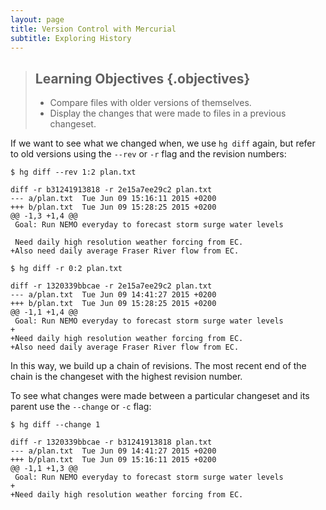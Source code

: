 ```yaml
---
layout: page
title: Version Control with Mercurial
subtitle: Exploring History
---
```

> ## Learning Objectives {.objectives}
>
> * Compare files with older versions of themselves.
> * Display the changes that were made to files in a previous changeset.

If we want to see what we changed when,
we use `hg diff` again,
but refer to old versions using the `--rev` or `-r` flag and the revision numbers:

~~~ {.bash}
$ hg diff --rev 1:2 plan.txt
~~~
~~~ {.output}
diff -r b31241913818 -r 2e15a7ee29c2 plan.txt
--- a/plan.txt  Tue Jun 09 15:16:11 2015 +0200
+++ b/plan.txt  Tue Jun 09 15:28:25 2015 +0200
@@ -1,3 +1,4 @@
 Goal: Run NEMO everyday to forecast storm surge water levels

 Need daily high resolution weather forcing from EC.
+Also need daily average Fraser River flow from EC.
~~~
~~~ {.bash}
$ hg diff -r 0:2 plan.txt
~~~
~~~ {.output}
diff -r 1320339bbcae -r 2e15a7ee29c2 plan.txt
--- a/plan.txt  Tue Jun 09 14:41:27 2015 +0200
+++ b/plan.txt  Tue Jun 09 15:28:25 2015 +0200
@@ -1,1 +1,4 @@
 Goal: Run NEMO everyday to forecast storm surge water levels
+
+Need daily high resolution weather forcing from EC.
+Also need daily average Fraser River flow from EC.
~~~

In this way,
we build up a chain of revisions.
The most recent end of the chain is the changeset with the highest revision number.

To see what changes were made between a particular changeset and its parent
use the `--change` or `-c` flag:

~~~ {.bash}
$ hg diff --change 1
~~~
~~~ {.output}
diff -r 1320339bbcae -r b31241913818 plan.txt
--- a/plan.txt  Tue Jun 09 14:41:27 2015 +0200
+++ b/plan.txt  Tue Jun 09 15:16:11 2015 +0200
@@ -1,1 +1,3 @@
 Goal: Run NEMO everyday to forecast storm surge water levels
+
+Need daily high resolution weather forcing from EC.
~~~
